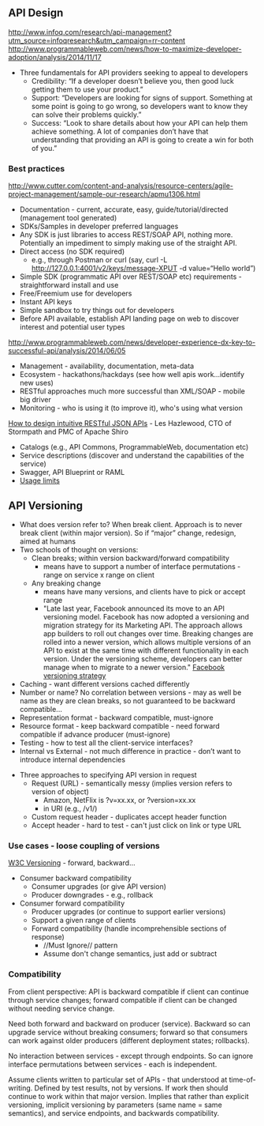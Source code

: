 ## API Design

http://www.infoq.com/research/api-management?utm_source=infoqresearch&utm_campaign=rr-content
http://www.programmableweb.com/news/how-to-maximize-developer-adoption/analysis/2014/11/17

* Three fundamentals for API providers seeking to appeal to developers
    * Credibility: “If a developer doesn’t believe you, then good luck getting them to use your product.”
    * Support: “Developers are looking for signs of support. Something at some point is going to go wrong, so developers want to know they can solve their problems quickly.”
    * Success: “Look to share details about how your API can help them achieve something. A lot of companies don’t have that understanding that providing an API is going to create a win for both of you.”

### Best practices

http://www.cutter.com/content-and-analysis/resource-centers/agile-project-management/sample-our-research/apmu1306.html

- Documentation - current, accurate, easy, guide/tutorial/directed (management tool generated)
- SDKs/Samples in developer preferred languages
- Any SDK is just libraries to access REST/SOAP API, nothing more. Potentially an impediment to simply making use of the straight API.
- Direct access (no SDK required)
  - e.g., through Postman or curl (say, curl -L http://127.0.0.1:4001/v2/keys/message-XPUT -d value=“Hello world”)
- Simple SDK (programmatic API over REST/SOAP etc) requirements - straightforward install and use
- Free/Freemium use for developers
- Instant API keys
- Simple sandbox to try things out for developers
- Before API available, establish API landing page on web to discover interest and potential user types

http://www.programmableweb.com/news/developer-experience-dx-key-to-successful-api/analysis/2014/06/05

- Management - availability, documentation, meta-data
- Ecosystem - hackathons/hackdays (see how well apis work…identify new uses)
- RESTful approaches much more successful than XML/SOAP - mobile big driver
- Monitoring - who is using it (to improve it), who's using what version

[How to design intuitive RESTful JSON APIs](https://www.youtube.com/watch?v=hdSrT4yjS1g) - Les Hazlewood, CTO of Stormpath and PMC of Apache Shiro

- Catalogs (e.g., API Commons, ProgrammableWeb, documentation etc)
- Service descriptions (discover and understand the capabilities of the service)
- Swagger, API Blueprint or RAML
- [Usage limits](http://www.programmableweb.com//news/companies-revisit-api-usage-limits-markets-change/analysis/2014/07/23)


## API Versioning
  - What does version refer to? When break client. Approach is to never break client (within major version). So if “major” change, redesign, aimed at humans
  - Two schools of thought on versions:
    - Clean breaks; within version backward/forward compatibility
      * means have to support a number of interface permutations - range on service x range on client
    - Any breaking change
      * means have many versions, and clients have to pick or accept range
      * "Late last year, Facebook announced its move to an API versioning model. Facebook has now adopted a versioning and migration strategy for its Marketing API. The approach allows app builders to roll out changes over time. Breaking changes are rolled into a newer version, which allows multiple versions of an API to exist at the same time with different functionality in each version. Under the versioning scheme, developers can better manage when to migrate to a newer version." [Facebook versioning strategy](http://www.programmableweb.com/news/facebook-applies-versioning-strategy-to-marketing-api)
  - Caching - want different versions cached differently
  - Number or name? No correlation between versions - may as well be name as they are clean breaks, so not guaranteed to be backward compatible...
  - Representation format - backward compatible, must-ignore
  - Resource format - keep backward compatible - need forward compatible if advance producer (must-ignore)
  - Testing - how to test all the client-service interfaces?
  - Internal vs External - not much difference in practice - don’t want to introduce internal dependencies

  * Three approaches to specifying API version in request
    * Request (URL) - semantically messy (implies version refers to version of object)
      * Amazon, NetFlix is ?v=xx.xx, or ?version=xx.xx
      * in URI (e.g., /v1/)
    * Custom request header - duplicates accept header function
    * Accept header - hard to test - can't just click on link or type URL

### Use cases - loose coupling of versions
[W3C Versioning](http://www.w3.org/2001/tag/doc/versioning) - forward, backward...

  * Consumer backward compatibility
    * Consumer upgrades (or give API version)
    * Producer downgrades - e.g., rollback
  * Consumer forward compatibility
    * Producer upgrades (or continue to support earlier versions)
    * Support a given range of clients
     * Forward compatibility (handle incomprehensible sections of response)
       * //Must Ignore// pattern
       * Assume don't change semantics, just add or subtract

### Compatibility
From client perspective: API is backward compatible if client can continue through service changes; forward compatible if client can be changed without needing service change.

Need both forward and backward on producer (service). Backward so can upgrade service without breaking consumers; forward so that consumers can work against older producers (different deployment states; rollbacks).

No interaction between services - except through endpoints. So can ignore interface permutations between services - each is independent.

Assume clients written to particular set of APIs - that understood at time-of-writing. Defined by test results, not by versions. If work then should continue to work within that major version. Implies that rather than explicit versioning, implicit versioning by parameters (same name = same semantics), and service endpoints, and backwards compatibility.
